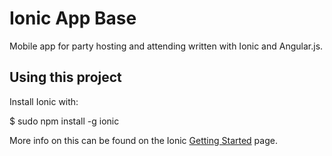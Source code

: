 Ionic App Base
=====================

Mobile app for party hosting and attending written with Ionic and Angular.js.

## Using this project
Install Ionic with: 

$ sudo npm install -g ionic


More info on this can be found on the Ionic [Getting Started](http://ionicframework.com/getting-started) page.


